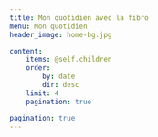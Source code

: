 ```yaml
---
title: Mon quotidien avec la fibro
menu: Mon quotidien
header_image: home-bg.jpg

content:
    items: @self.children
    order:
        by: date
        dir: desc
    limit: 4
    pagination: true

pagination: true
---
```

